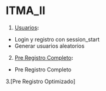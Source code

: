 # ITMA_II

1. [Usuarios](https://github.com/armandobn/Sistemas-Web/tree/main/usuarios)**:**
- Login y registro con session_start
- Generar usuarios aleatorios

2. [Pre Registro Completo](https://github.com/armandobn/Sistemas-Web/tree/main/pre_complete)**:**
- Pre Registro Completo

3.[Pre Registro Optimizado]

